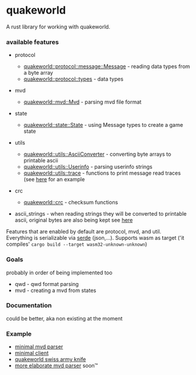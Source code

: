quakeworld
=====
A rust library for working with quakeworld. 
### available features
 * protocol
   * [quakeworld::protocol::message::Message](./src/protocol/message/mod.rs) - reading data types from a byte array
   * [quakeworld::protocol::types](./src/protocol/types.rs) - data types

 * mvd
   * [quakeworld::mvd::Mvd](./src/mvd/mod.rs) - parsing mvd file format

 * state
   * [quakeworld::state::State](./src/state/mod.rs) - using Message types to create a game state

 * utils 
   * [quakeworld::utils::AsciiConverter](./src/utils/ascii_converter.rs) - converting byte arrays to printable ascii
   * [quakeworld::utils::Userinfo](./src/utils/userinfo.rs) - parsing userinfo strings
   * [quakeworld::utils::trace](./src/utils/trace.rs) - functions to print message read traces (see [here](./examples/trace.rs) for an example

 * crc
   * [quakeworld::crc](./src/crc/mod.rs) - checksum functions 

 * ascii_strings - when reading strings they will be converted to printable ascii, original bytes are also being kept see [here](./src/protocol/types.rs#L12)

Features that are enabled by default are protocol, mvd, and util.  
Everything is serializable via [serde](https://github.com/serde-rs/serde) (json,...). Supports wasm as target ('it compiles' ```cargo build --target wasm32-unknown-unknown```) 

### Goals 
probably in order of being implemented too
* qwd - qwd format parsing
* mvd - creating a mvd from states

### Documentation
could be better, aka non existing at the moment

### Example
  * [minimal mvd parser](./examples/mvd_parser.rs)
  * [minimal client](./examples/client.rs)
  * [quakeworld swiss army knife](https://github.com/jogi1/qwsak)
  * [more elaborate mvd parser](https://github.com/jogi1/statyr) soon™

